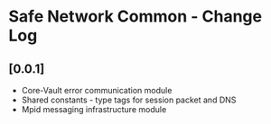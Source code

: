# Safe Network Common - Change Log

## [0.0.1]
- Core-Vault error communication module
- Shared constants - type tags for session packet and DNS
- Mpid messaging infrastructure module
